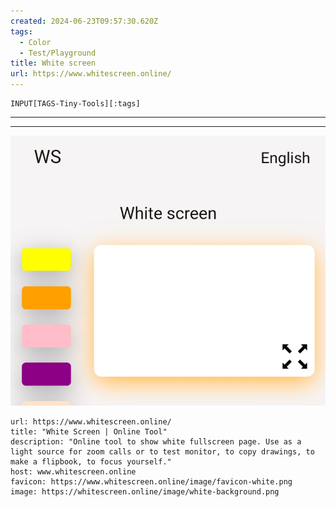 ```yaml
---
created: 2024-06-23T09:57:30.620Z
tags: 
  - Color
  - Test/Playground
title: White screen
url: https://www.whitescreen.online/
---
```

```meta-bind
INPUT[TAGS-Tiny-Tools][:tags]
```

___

___

![](_attachments/white-screen.jpg)

```cardlink
url: https://www.whitescreen.online/
title: "White Screen | Online Tool"
description: "Online tool to show white fullscreen page. Use as a light source for zoom calls or to test monitor, to copy drawings, to make a flipbook, to focus yourself."
host: www.whitescreen.online
favicon: https://www.whitescreen.online/image/favicon-white.png
image: https://whitescreen.online/image/white-background.png
```

